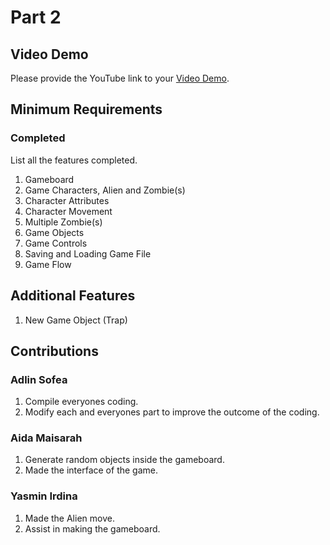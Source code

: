 # Part 2

## Video Demo

Please provide the YouTube link to your [Video Demo](https://youtube.com).

## Minimum Requirements

### Completed

List all the features completed.

1. Gameboard
2. Game Characters, Alien and Zombie(s)
3. Character Attributes
4. Character Movement
5. Multiple Zombie(s)
6. Game Objects
7. Game Controls
8. Saving and Loading Game File
9. Game Flow

## Additional Features

1. New Game Object (Trap)

## Contributions

### Adlin Sofea

1. Compile everyones coding.
2. Modify each and everyones part to improve the outcome of the coding.

### Aida Maisarah

1. Generate random objects inside the gameboard.
2. Made the interface of the game.

### Yasmin Irdina

1. Made the Alien move.
2. Assist in making the gameboard.
